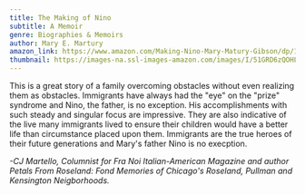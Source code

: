 ```yaml
---
title: The Making of Nino
subtitle: A Memoir
genre: Biographies & Memoirs
author: Mary E. Martury
amazon_link: https://www.amazon.com/Making-Nino-Mary-Matury-Gibson/dp/1648954960/ref=tmm_pap_swatch_0?_encoding=UTF8&qid=1642686758&sr=8-1
thumbnail: https://images-na.ssl-images-amazon.com/images/I/51GRD6zQOHL.jpg
---
```

This is a great story of a family overcoming obstacles without even realizing them as obstacles. Immigrants have always had the "eye" on the "prize" syndrome and Nino, the father, is no exception. His accomplishments with such steady and singular focus are impressive. They are also indicative of the live many immigrants lived to ensure their children would have a better life than circumstance placed upon them. Immigrants are the true heroes of their future generations and Mary's father Nino is no execption.

*\-CJ Martello, Columnist for Fra Noi Italian-American Magazine and author Petals From Roseland: Fond Memories of Chicago's Roseland, Pullman and Kensington Neigborhoods.*